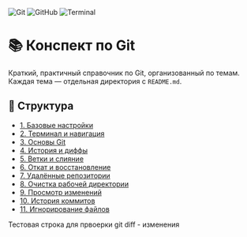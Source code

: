 ![Git](https://img.shields.io/badge/Git-F05032?style=for-the-badge&logo=git&logoColor=white)
![GitHub](https://img.shields.io/badge/GitHub-181717?style=for-the-badge&logo=github&logoColor=white)
![Terminal](https://img.shields.io/badge/Terminal-4D4D4D?style=for-the-badge&logo=windows-terminal&logoColor=white)

# 📚 Конспект по Git

Краткий, практичный справочник по Git, организованный по темам. Каждая тема — отдельная директория с `README.md`.

## 📁 Структура

- [1. Базовые настройки](./01_Базовые_настройки/README.md)
- [2. Терминал и навигация](./2%20Терминал%20и%20навигация/README.md)
- [3. Основы Git](./3%20Основы%20git/README.md)
- [4. История и диффы](./4%20История%20и%20диффы/README.md)
- [5. Ветки и слияние](./5%20Ветки%20и%20слияние/README.md)
- [6. Откат и восстановление](./6%20Откат%20и%20восстановление/README.md)
- [7. Удалённые репозитории](./7%20Удалённые%20репозитории/README.md)
- [8. Очистка рабочей директории](./8%20Очистка%20рабочей%20директории/README.md)
- [9. Просмотр изменений](./9%20Просмотр%20изменений/README.md)
- [10. История коммитов](./9%20История%20коммитов/README.md)
- [11. Игнорирование файлов](./9%20Игнорирование%20файлов/README.md)

Тестовая строка для првоерки git diff - изменения